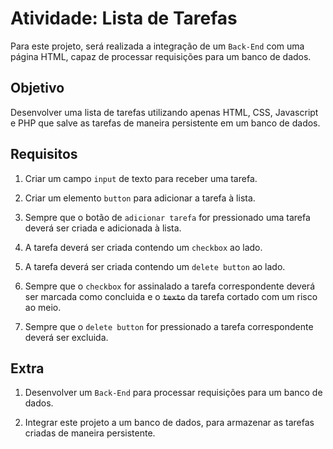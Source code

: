# Atividade: Lista de Tarefas

Para este projeto, será realizada a integração de um `Back-End` com uma página HTML, capaz de processar requisições para um banco de dados.

## Objetivo

Desenvolver uma lista de tarefas utilizando apenas HTML, CSS, Javascript e PHP que salve as tarefas de maneira persistente em um banco de dados.

## Requisitos

1. Criar um campo `input` de texto para receber uma tarefa.

2. Criar um elemento `button` para adicionar a tarefa à lista.

3. Sempre que o botão de `adicionar tarefa` for pressionado uma tarefa deverá ser criada e adicionada à lista.

4. A tarefa deverá ser criada contendo um `checkbox` ao lado.

5. A tarefa deverá ser criada contendo um `delete button` ao lado.

6. Sempre que o `checkbox` for assinalado a tarefa correspondente deverá ser marcada como concluida e o ~~`texto`~~ da tarefa cortado com um risco ao meio.

7. Sempre que o `delete button` for pressionado a tarefa correspondente deverá ser excluida.

## Extra

1. Desenvolver um `Back-End` para processar requisições para um banco de dados.

2. Integrar este projeto a um banco de dados, para armazenar as tarefas criadas de maneira persistente.